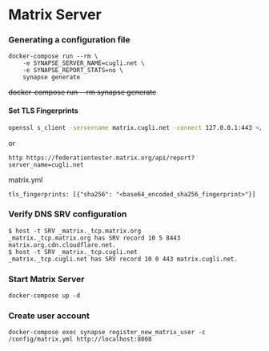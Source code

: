 # Matrix Server



### Generating a configuration file
```
docker-compose run --rm \
    -e SYNAPSE_SERVER_NAME=cugli.net \
    -e SYNAPSE_REPORT_STATS=no \
    synapse generate
```


~~docker-compose run --rm  synapse generate~~


#### Set TLS Fingerprints

```bash
openssl s_client -servername matrix.cugli.net -connect 127.0.0.1:443 </dev/null 2>/dev/null | openssl x509 -outform DER | openssl sha256 -binary | base64 | tr -d '='
```
or
```
http https://federationtester.matrix.org/api/report?server_name=cugli.net
```
matrix.yml
```
tls_fingerprints: [{"sha256": "<base64_encoded_sha256_fingerprint>"}]
```

### Verify DNS SRV configuration  
```
$ host -t SRV _matrix._tcp.matrix.org
_matrix._tcp.matrix.org has SRV record 10 5 8443 matrix.org.cdn.cloudflare.net.
$ host -t SRV _matrix._tcp.cugli.net
_matrix._tcp.cugli.net has SRV record 10 0 443 matrix.cugli.net.
```

### Start Matrix Server
```
docker-compose up -d
```

### Create user account
```
docker-compose exec synapse register_new_matrix_user -c /config/matrix.yml http://localhost:8008
```
